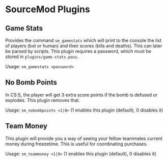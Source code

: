 # SourceMod Plugins

## Game Stats

Provides the command `sm_gamestats` which will print to the console the list of players (bot or human) and their scores (kills and deaths).
This can later be parsed by scripts. This plugin requires a password, which must be stored in `plugins/game-stats.pass`.

Usage: `sm_gamestats <password>`

## No Bomb Points

In CS:S, the player will get 3 extra score points if the bomb is defused or explodes. This plugin removes that.

Usage: `sm_nobombpoints <1|0>` (1 enables this plugin (default), 0 disables it)

## Team Money

This plugin will provide you a way of seeing your fellow teammates current money during freezetime. This is useful for coordinating purchases.

Usage: `sm_teammoney <1|0>` (1 enables this plugin (default), 0 disables it)
